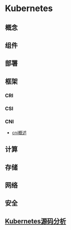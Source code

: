 # Kubernetes
## 概念

## 组件

## 部署

## 框架
### CRI

### CSI

### CNI
* [cni概述](cni/cni.md)
## 计算

## 存储

## 网络

## 安全

## [Kubernetes源码分析](source/README.md)



